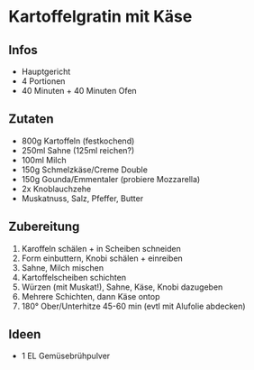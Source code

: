 # Kartoffelgratin mit Käse

## Infos
- Hauptgericht
- 4 Portionen
- 40 Minuten + 40 Minuten Ofen
  
## Zutaten
- 800g Kartoffeln (festkochend)
- 250ml Sahne (125ml reichen?)
- 100ml Milch
- 150g Schmelzkäse/Creme Double
- 150g Gounda/Emmentaler (probiere Mozzarella)
- 2x Knoblauchzehe
- Muskatnuss, Salz, Pfeffer, Butter

  
## Zubereitung
1. Karoffeln schälen + in Scheiben schneiden
2. Form einbuttern, Knobi schälen + einreiben
3. Sahne, Milch mischen
4. Kartoffelscheiben schichten
5. Würzen (mit Muskat!), Sahne, Käse, Knobi dazugeben
6. Mehrere Schichten, dann Käse ontop
7. 180° Ober/Unterhitze 45-60 min (evtl mit Alufolie abdecken)

## Ideen
- 1 EL Gemüsebrühpulver
